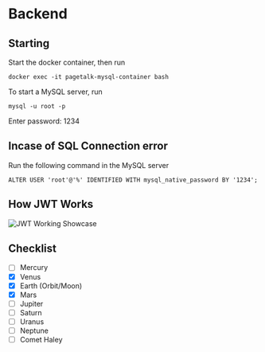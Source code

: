 # Backend

## Starting

Start the docker container, then run

```terminal
docker exec -it pagetalk-mysql-container bash
```

To start a MySQL server, run

```
mysql -u root -p
```

Enter password: 1234

## Incase of SQL Connection error

Run the following command in the MySQL server
```terminal
ALTER USER 'root'@'%' IDENTIFIED WITH mysql_native_password BY '1234';
```

## How JWT Works

<img src="https://i.stack.imgur.com/b2dzI.png" alt="JWT Working Showcase">

## Checklist

- [ ] Mercury
- [x] Venus
- [x] Earth (Orbit/Moon)
- [x] Mars
- [ ] Jupiter
- [ ] Saturn
- [ ] Uranus
- [ ] Neptune
- [ ] Comet Haley
